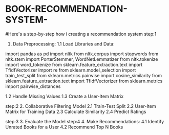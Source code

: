 # BOOK-RECOMMENDATION-SYSTEM-
 #Here's a step-by-step how i creating a recommendation system 
step:1
 1. Data Preprocessing:
 1.1 Load Libraries and Data:
    
import pandas as pd
import nltk
from nltk.corpus import stopwords
from nltk.stem import PorterStemmer, WordNetLemmatizer
from nltk.tokenize import word_tokenize
from sklearn.feature_extraction.text import TfidfVectorizer
import re
from sklearn.model_selection import train_test_split
from sklearn.metrics.pairwise import cosine_similarity
from sklearn.feature_extraction.text import TfidfVectorizer
from sklearn.metrics import pairwise_distances

1.2 Handle Missing Values
1.3 Create a User-Item Matrix

step:2
2. Collaborative Filtering Model
2.1 Train-Test Split
2.2 User-Item Matrix for Training Data
2.3 Calculate Similarity
2.4 Predict Ratings

step:3
3. Evaluate the Model
step:4
4. Make Recommendations:
4.1 Identify Unrated Books for a User
4.2 Recommend Top N Books

 
